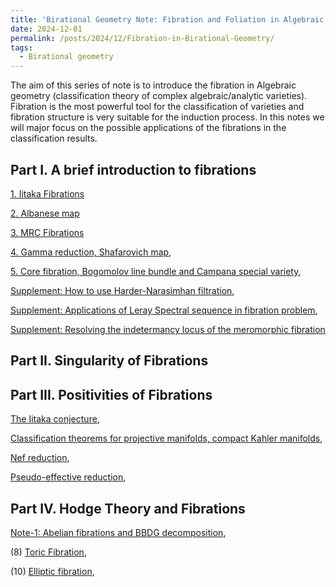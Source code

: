 ```yaml
---
title: 'Birational Geometry Note: Fibration and Foliation in Algebraic Geometry'
date: 2024-12-01
permalink: /posts/2024/12/Fibration-in-Birational-Geometry/
tags:
  - Birational geometry
---
```


The aim of this series of note is to introduce the fibration in Algebraic geometry (classification theory of complex algebraic/analytic varieties). Fibration is the most powerful tool for the classification of varieties and fibration structure is very suitable for the induction process. In this notes we will major focus on the possible applications of the fibrations in the classification results.


## Part I. A brief introduction to fibrations

[1. Iitaka Fibrations]()

[2. Albanese map]()

[3. MRC Fibrations]()

[4. Gamma reduction, Shafarovich map](),

[5. Core fibration, Bogomolov line bundle and Campana special variety](),

[Supplement: How to use Harder-Narasimhan filtration](),

[Supplement: Applications of Leray Spectral sequence in fibration problem](https://yilimath.github.io/files/Birational/Fibration/LeraySS.pdf),

[Supplement: Resolving the indetermancy locus of the meromorphic fibration]()


## Part II. Singularity of Fibrations



## Part III. Positivities of Fibrations

[The Iitaka conjecture](),

[Classification theorems for projective manifolds, compact Kahler manifolds](),

[Nef reduction](),

[Pseudo-effective reduction](),



## Part IV. Hodge Theory and Fibrations

[Note-1: Abelian fibrations and BBDG decomposition](),




(8) [Toric Fibration](),


(10) [Elliptic fibration](),

